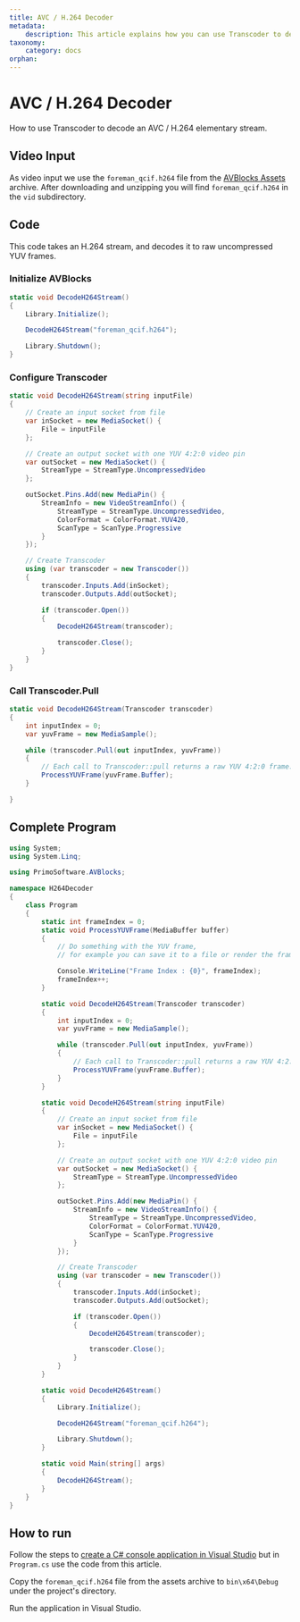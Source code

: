 ```yaml
---
title: AVC / H.264 Decoder
metadata:
    description: This article explains how you can use Transcoder to decode an AVC / H.264 elementary stream.
taxonomy:
    category: docs
orphan:
---
```


# AVC / H.264 Decoder

How to use Transcoder to decode an AVC / H.264 elementary stream.


## Video Input

As video input we use the `foreman_qcif.h264` file from the [AVBlocks Assets](https://github.com/avblocks/avblocks-assets/releases) archive. After downloading and unzipping you will find `foreman_qcif.h264` in the `vid` subdirectory.

## Code

This code takes an H.264 stream, and decodes it to raw uncompressed YUV frames.

### Initialize AVBlocks

``` csharp
static void DecodeH264Stream()
{
    Library.Initialize();

    DecodeH264Stream("foreman_qcif.h264");

    Library.Shutdown();
}
```

### Configure Transcoder

``` csharp
static void DecodeH264Stream(string inputFile)
{
    // Create an input socket from file
    var inSocket = new MediaSocket() {
        File = inputFile
    };

    // Create an output socket with one YUV 4:2:0 video pin
    var outSocket = new MediaSocket() {
        StreamType = StreamType.UncompressedVideo
    };

    outSocket.Pins.Add(new MediaPin() {
        StreamInfo = new VideoStreamInfo() {
            StreamType = StreamType.UncompressedVideo,
            ColorFormat = ColorFormat.YUV420,
            ScanType = ScanType.Progressive
        }
    });

    // Create Transcoder
    using (var transcoder = new Transcoder())
    {
        transcoder.Inputs.Add(inSocket);
        transcoder.Outputs.Add(outSocket);

        if (transcoder.Open())
        {
            DecodeH264Stream(transcoder);

            transcoder.Close();
        }
    }
}
```

### Call Transcoder.Pull

``` csharp
static void DecodeH264Stream(Transcoder transcoder)
{
    int inputIndex = 0;
    var yuvFrame = new MediaSample();

    while (transcoder.Pull(out inputIndex, yuvFrame))
    {
        // Each call to Transcoder::pull returns a raw YUV 4:2:0 frame. 
        ProcessYUVFrame(yuvFrame.Buffer);
    }

}
```

## Complete Program

``` csharp
using System;
using System.Linq;

using PrimoSoftware.AVBlocks;

namespace H264Decoder
{
    class Program
    {
        static int frameIndex = 0;
        static void ProcessYUVFrame(MediaBuffer buffer)
        {
            // Do something with the YUV frame, 
            // for example you can save it to a file or render the frame on the screen

            Console.WriteLine("Frame Index : {0}", frameIndex);
            frameIndex++;
        }

        static void DecodeH264Stream(Transcoder transcoder)
        {
            int inputIndex = 0;
            var yuvFrame = new MediaSample();

            while (transcoder.Pull(out inputIndex, yuvFrame))
            {
                // Each call to Transcoder::pull returns a raw YUV 4:2:0 frame. 
                ProcessYUVFrame(yuvFrame.Buffer);
            }
        }

        static void DecodeH264Stream(string inputFile)
        {
            // Create an input socket from file
            var inSocket = new MediaSocket() {
                File = inputFile
            };

            // Create an output socket with one YUV 4:2:0 video pin
            var outSocket = new MediaSocket() {
                StreamType = StreamType.UncompressedVideo
            };

            outSocket.Pins.Add(new MediaPin() {
                StreamInfo = new VideoStreamInfo() {
                    StreamType = StreamType.UncompressedVideo,
                    ColorFormat = ColorFormat.YUV420,
                    ScanType = ScanType.Progressive
                }
            });

            // Create Transcoder
            using (var transcoder = new Transcoder())
            {
                transcoder.Inputs.Add(inSocket);
                transcoder.Outputs.Add(outSocket);

                if (transcoder.Open())
                {
                    DecodeH264Stream(transcoder);

                    transcoder.Close();
                }
            }
        }

        static void DecodeH264Stream()
        {
            Library.Initialize();

            DecodeH264Stream("foreman_qcif.h264");

            Library.Shutdown();
        }

        static void Main(string[] args)
        {
            DecodeH264Stream();
        }
    }
}
```

## How to run

Follow the steps to [create a C# console application in Visual Studio](../getting-started/create-a-c-sharp-console-application-in-visual-studio) but in `Program.cs` use the code from this article. 

Copy the `foreman_qcif.h264` file from the assets archive to `bin\x64\Debug` under the project's directory.

Run the application in Visual Studio.

